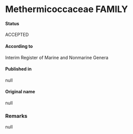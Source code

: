 # Methermicoccaceae FAMILY

#### Status
ACCEPTED

#### According to
Interim Register of Marine and Nonmarine Genera

#### Published in
null

#### Original name
null

### Remarks
null